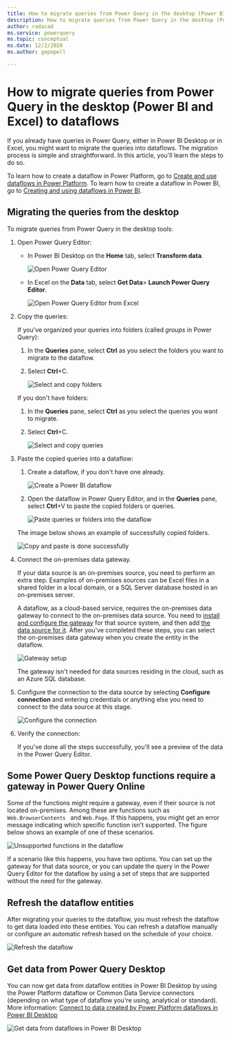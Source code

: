 ```yaml
---
title: How to migrate queries from Power Query in the desktop (Power BI and Excel) to dataflows
description: How to migrate queries from Power Query in the desktop (Power BI and Excel) to dataflows
author: radacad
ms.service: powerquery
ms.topic: conceptual
ms.date: 12/2/2020
ms.author: gepopell

---
```

# How to migrate queries from Power Query in the desktop (Power BI and Excel) to dataflows

If you already have queries in Power Query, either in Power BI Desktop or in Excel, you might want to migrate the queries into dataflows. The migration process is simple and straightforward. In this article, you'll learn the steps to do so.

To learn how to create a dataflow in Power Platform, go to [Create and use dataflows in Power Platform](https://docs.microsoft.com/data-integration/dataflows/dataflows-integration-overview). To learn how to create a dataflow in Power BI, go to [Creating and using dataflows in Power BI](https://docs.microsoft.com/power-bi/service-dataflows-create-use).

## Migrating the queries from the desktop

To migrate queries from Power Query in the desktop tools:

1. Open Power Query Editor:

   * In Power BI Desktop on the **Home** tab, select **Transform data**.

     ![Open Power Query Editor](media/OpeningPowerQueryEditor.png)

   * In Excel on the **Data** tab, select **Get Data**> **Launch Power Query Editor**.

     ![Open Power Query Editor from Excel](media/LaunchQueryEditorfromExcel.png)

2. Copy the queries:

   If you've organized your queries into folders (called *groups* in Power Query):

   1. In the **Queries** pane, select **Ctrl** as you select the folders you want to migrate to the dataflow.
   2. Select **Ctrl**+C.

      ![Select and copy folders](media/SelectFolders.png)

   If you don't have folders:

   1. In the **Queries** pane, select **Ctrl** as you select the queries you want to migrate.
   1. Select **Ctrl**+C.

      ![Select and copy queries](media/SelectQueries.png)

3. Paste the copied queries into a dataflow:

   1. Create a dataflow, if you don't have one already. 

      ![Create a Power BI dataflow](media/CreatePBIDataflow.png)

   2. Open the dataflow in Power Query Editor, and in the **Queries** pane, select **Ctrl**+V to paste the copied folders or queries.

      ![Paste queries or folders into the dataflow](media/PasteInDataflow.png)

   The image below shows an example of successfully copied folders.
   
   ![Copy and paste is done successfully](media/CopiedSuccessfully.png)

4. Connect the on-premises data gateway.

   If your data source is an on-premises source, you need to perform an extra step. Examples of on-premises sources can be Excel files in a shared folder in a local domain, or a SQL Server database hosted in an on-premises server.

   A dataflow, as a cloud-based service, requires the on-premises data gateway to connect to the on-premises data source. You need to [install and configure the gateway](https://docs.microsoft.com/data-integration/gateway/service-gateway-install) for that source system, and then add [the data source for it](https://docs.microsoft.com/data-integration/gateway/service-gateway-manage). After you've completed these steps, you can select the on-premises data gateway when you create the entity in the dataflow.

   ![Gateway setup](media/SetupGatewayForCopiedQuery.png)

   The gateway isn't needed for data sources residing in the cloud, such as an Azure SQL database.

5. Configure the connection to the data source by selecting **Configure connection** and entering credentials or anything else you need to connect to the data source at this stage.

   ![Configure the connection](media/ConfigureConnection.png)

6. Verify the connection:

   If you've done all the steps successfully, you'll see a preview of the data in the Power Query Editor.

## Some Power Query Desktop functions require a gateway in Power Query Online

Some of the functions might require a gateway, even if their source is not located on-premises. Among these are functions such as `Web.BrowserContents ` and `Web.Page`. If this happens, you might get an error message indicating which specific function isn't supported. The figure below shows an example of one of these scenarios.

![Unsupported functions in the dataflow](media/MigrateToDataflowError.png)

If a scenario like this happens, you have two options. You can set up the gateway for that data source, or you can update the query in the Power Query Editor for the dataflow by using a set of steps that are supported without the need for the gateway.

## Refresh the dataflow entities

After migrating your queries to the dataflow, you must refresh the dataflow to get data loaded into these entities. You can refresh a dataflow manually or configure an automatic refresh based on the schedule of your choice.

![Refresh the dataflow](media/scheduleRefresh.png)

## Get data from Power Query Desktop

You can now get data from dataflow entities in Power BI Desktop by using the Power Platform dataflow or Common Data Service connectors (depending on what type of dataflow you're using, analytical or standard). More information: [Connect to data created by Power Platform dataflows in Power BI Desktop](https://docs.microsoft.com/power-bi/desktop-connect-dataflows)


![Get data from dataflows in Power BI Desktop](media/GetDatafromDataflow.png)

